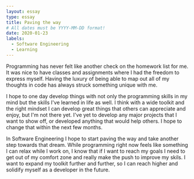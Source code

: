 ```yaml
---
layout: essay
type: essay
title: Paving the way
# All dates must be YYYY-MM-DD format!
date: 2020-01-23
labels:
  - Software Engineering
  - Learning
---
```


Programming has never felt like another check on the homework list for me. It was nice to have classes and assignments where I had the freedom to express myself. Having the luxury of being able to map out all of my thoughts in code has always struck something unique with me. 

I hope to one day develop things with not only the programming skills in my mind but the skills I've learned in life as well. I think with  a wide toolkit and the right mindset I can develop great things that others can appreciate and enjoy, but I'm not there yet. I've yet to develop any major projects that I want to show off, or developed anything that would help others. I hope to change that within the next few months. 

In Software Engineering I hope to start paving the way and take another step towards that dream. While programming right now feels like something I can relax while I work on, I know that if I want to reach my goals I need to get out of my comfort zone and really make the push to improve my skils. I want to expand my toolkit further and further, so I can reach higher and solidify myself as a developer in the future.
